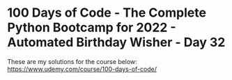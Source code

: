 # 100 Days of Code - The Complete Python Bootcamp for 2022 - Automated Birthday Wisher - Day 32

These are my solutions for the course below:<br>
https://www.udemy.com/course/100-days-of-code/<br>